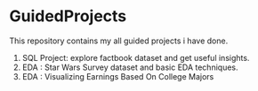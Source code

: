 # GuidedProjects


This repository contains my all guided projects i have done.

1. SQL Project: explore factbook dataset and get useful insights. 
2. EDA : Star Wars Survey dataset and basic EDA techniques.
3. EDA : Visualizing Earnings Based On College Majors
